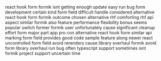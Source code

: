 react hook form formik isnt getting enough update easy run bug form development certain kind form field difficult handle considered alternative react hook form formik outcome chosen alternative rhf comforting rhf api aspect similar formik also feature performance flexibility bonus seems popular switch former formik user unfortunately cause significant cleanup effort form major part app pro con alternative react hook form similar api marking form field provides good code sample feature along newer react uncontrolled form field avoid rerenders cause library overhaul formik avoid form library overhaul run bug often typescript support sometimes isnt formik project support uncertain time